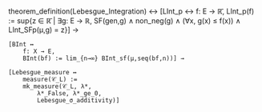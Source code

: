 theorem_definition(Lebesgue_Integration) ↔
    [LInt_p ↔
        f: E → ℝ̄,
        LInt_p(f) := sup{z ∈ ℝ̄ | ∃g: E → ℝ, 
            SF(gen,g) ∧ non_neg(g) ∧ 
            (∀x, g(x) ≤ f(x)) ∧
            LInt_SFp(μ,g) = z}] →

    [BInt ↔
        f: X → E,
        BInt(bf) := lim_{n→∞} BInt_sf(μ,seq(bf,n))] →
    
    [Lebesgue_measure ↔
        measure(𝒞_L) := 
        mk_measure(𝒞_L, λ*, 
            λ*_False, λ*_ge_0, 
            Lebesgue_σ_additivity)]
